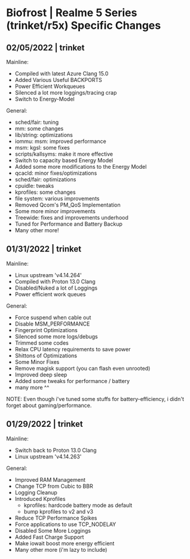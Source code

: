 # Biofrost | Realme 5 Series (trinket/r5x) Specific Changes
##  02/05/2022 | trinket
Mainline:
- Compiled with latest Azure Clang 15.0
- Added Various Useful BACKPORTS
- Power Efficient Workqueues
- Silenced a lot more loggings/tracing crap
- Switch to Energy-Model

General:
- sched/fair: tuning
- mm: some changes
- lib/string: optimizations
- iommu: msm: improved performance
- msm: kgsl: some fixes
- scripts/kallsyms: make it more effective
- Switch to capacity based Energy Model
- Added some more modifications to the Energy Model
- qcacld: minor fixes/optimizations
- sched/fair: optimizations
- cpuidle: tweaks
- kprofiles: some changes
- file system: various improvements
- Removed Qcom's PM_QoS Implementation
- Some more minor improvements
- Treewide: fixes and improvements underhood
- Tuned for Performance and Battery Backup
- Many other more!

## 01/31/2022 | trinket
Mainline:
- Linux upstream 'v4.14.264'
- Compiled with Proton 13.0 Clang
- Disabled/Nuked a lot of Loggings
- Power efficient work queues

General:
- Force suspend when cable out
- Disable MSM_PERFORMANCE
- Fingerprint Optimizations
- Silenced some more logs/debugs
- Trimmed some codes
- Relax CPU latency requirements to save power 
- Shittons of Optimizations
- Some Minor Fixes
- Remove magisk support (you can flash even unrooted)
- Improved deep sleep
- Added some tweaks for performance / battery
- many more ^^

NOTE: Even though i've tuned some stuffs for battery-efficiency, i didn't forget about gaming/performance.

## 01/29/2022 | trinket
Mainline:
- Switch back to Proton 13.0 Clang
- Linux upstream 'v4.14.263'

General:
- Improved RAM Management
- Change TCP from Cubic to BBR
- Logging Cleanup
- Introduced Kprofiles 
  - kprofiles: hardcode battery mode as default
  - bump kprofiles to v2 and v3 
- Reduce TCP Performance Spikes
- Force applications to use TCP_NODELAY
- Disabled Some More Loggings
- Added Fast Charge Support
- Make iowait boost more energy efficient 
- Many other more (i'm lazy to include)

